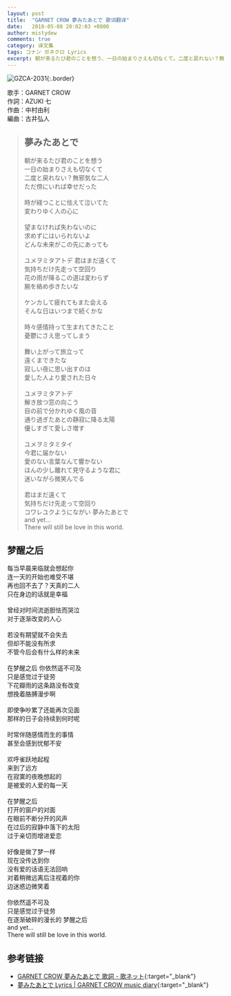 ```yaml
---
layout: post
title:  "GARNET CROW 夢みたあとで 歌词翻译"
date:   2018-05-08 20:02:03 +0800
author: mistydew
comments: true
category: 译文集
tags: コナン ガネクロ Lyrics
excerpt: 朝が来るたび君のことを想う、一日の始まりさえも切なくて。二度と戻れない？無邪気な二人、ただ傍にいれば幸せだった。
---
```

![GZCA-2031](https://crowsub.github.io/assets/images/discography/single/GZCA-2031.jpg){:.border}

歌手：GARNET CROW<br>
作詞：AZUKI 七<br>
作曲：中村由利<br>
編曲：古井弘人

<blockquote class="lyric-original">
  <h2>夢みたあとで</h2>
  <p>
    朝が来るたび君のことを想う<br>
    一日の始まりさえも切なくて<br>
    二度と戻れない？無邪気な二人<br>
    ただ傍にいれば幸せだった<br>
    <br>
    時が経つことに怯えて泣いてた<br>
    変わりゆく人の心に<br>
    <br>
    望まなければ失わないのに<br>
    求めずにはいられないよ<br>
    どんな未来がこの先にあっても<br>
    <br>
    ユメヲミタアトデ 君はまだ遠くて<br>
    気持ちだけ先走って空回り<br>
    花の雨が降るこの道は変わらず<br>
    腕を絡め歩きたいな<br>
    <br>
    ケンカして疲れてもまた会える<br>
    そんな日はいつまで続くかな<br>
    <br>
    時々感情持って生まれてきたこと<br>
    憂鬱にさえ思ってしまう<br>
    <br>
    舞い上がって旅立って<br>
    遠くまできたな<br>
    寂しい夜に思い出すのは<br>
    愛した人より愛された日々<br>
    <br>
    ユメヲミタアトデ<br>
    解き放つ窓の向こう<br>
    目の前で分かれゆく風の音<br>
    通り過ぎたあとの静寂に降る太陽<br>
    優しすぎて愛しさ増す<br>
    <br>
    ユメヲミタミタイ<br>
    今君に届かない<br>
    愛のない言葉なんて響かない<br>
    ほんの少し離れて見守るような君に<br>
    迷いながら微笑んでる<br>
    <br>
    君はまだ遠くて<br>
    気持ちだけ先走って空回り<br>
    コワレユクようにながい 夢みたあとで<br>
    and yet...<br>
    There will still be love in this world.
  </p>
</blockquote>

<div class="lyric-translation">
  <h2>梦醒之后</h2>
  <p>
    每当早晨来临就会想起你<br>
    连一天的开始也难受不堪<br>
    再也回不去了？天真的二人<br>
    只在身边的话就是幸福<br>
    <br>
    曾经对时间流逝胆怯而哭泣<br>
    对于逐渐改变的人心<br>
    <br>
    若没有期望就不会失去<br>
    但却不能没有所求<br>
    不管今后会有什么样的未来<br>
    <br>
    在梦醒之后 你依然遥不可及<br>
    只是感觉过于徒劳<br>
    下花瓣雨的这条路没有改变<br>
    想挽着胳膊漫步啊<br>
    <br>
    即使争吵累了还能再次见面<br>
    那样的日子会持续到何时呢<br>
    <br>
    时常伴随感情而生的事情<br>
    甚至会感到忧郁不安<br>
    <br>
    欢呼雀跃地起程<br>
    来到了远方<br>
    在寂寞的夜晚想起的<br>
    是被爱的人爱的每一天<br>
    <br>
    在梦醒之后<br>
    打开的窗户的对面<br>
    在眼前不断分开的风声<br>
    在过后的寂静中落下的太阳<br>
    过于亲切而增进爱恋<br>
    <br>
    好像是做了梦一样<br>
    现在没传达到你<br>
    没有爱的话语无法回响<br>
    对着稍微远离后注视着的你<br>
    边迷惑边微笑着<br>
    <br>
    你依然遥不可及<br>
    只是感觉过于徒劳<br>
    在逐渐破碎的漫长的 梦醒之后<br>
    and yet...<br>
    There will still be love in this world.
  </p>
</div>

## 参考链接

* [GARNET CROW 夢みたあとで 歌詞 - 歌ネット](https://www.uta-net.com/song/15314){:target="_blank"}
* [夢みたあとで Lyrics \| GARNET CROW music diary](https://crowsub.github.io/lyrics/original/夢みたあとで.html){:target="_blank"}

